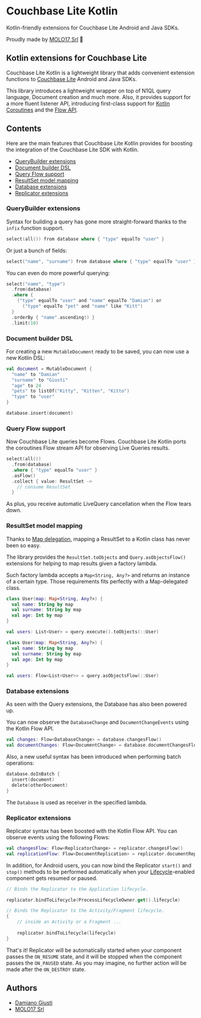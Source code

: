 # Couchbase Lite Kotlin

Kotlin-friendly extensions for Couchbase Lite Android and Java SDKs.

Proudly made by [MOLO17 Srl](https://molo17.com/) 🚀

## Kotlin extensions for Couchbase Lite

Couchbase Lite Kotlin is a lightweight library that adds convenient
extension functions to [Couchbase Lite](https://docs.couchbase.com/couchbase-lite/current/java-android.html)
Android and Java SDKs.

This library introduces a lightweight wrapper on top of N1QL query language,
Document creation and much more. Also, it provides support for a more
fluent listener API, introducing first-class support for
[Kotlin Coroutines](https://kotlinlang.org/docs/reference/coroutines-overview.html) and the
[Flow API](https://kotlinlang.org/docs/reference/coroutines/flow.html).

## Contents

Here are the main features that Couchbase Lite Kotlin provides for
boosting the integration of the Couchbase Lite SDK with Kotlin.

- [QueryBuilder extensions](#querybuilder-extensions)
- [Document builder DSL](#document-builder-dsl)
- [Query Flow support](#query-flow-support)
- [ResultSet model mapping](#resultset-model-mapping)
- [Database extensions](#database-extensions)
- [Replicator extensions](#replicator-extensions)

### QueryBuilder extensions

Syntax for building a query has gone more straight-forward thanks to the
`infix` function support.

```kotlin
select(all()) from database where { "type" equalTo "user" }
```

Or just a bunch of fields:

```kotlin
select("name", "surname") from database where { "type" equalTo "user" }
```

You can even do more powerful querying:

```kotlin
select("name", "type")
  .from(database)
  .where { 
    ("type" equalTo "user" and "name" equalTo "Damian") or
      ("type" equalTo "pet" and "name" like "Kitt") 
  }
  .orderBy { "name".ascending() }
  .limit(10)
```

### Document builder DSL

For creating a new `MutableDocument` ready to be saved, you can now use
a new Kotlin DSL:

```kotlin
val document = MutableDocument {
  "name" to "Damian"
  "surname" to "Giusti"
  "age" to 24
  "pets" to listOf("Kitty", "Kitten", "Kitto")
  "type" to "user"
}

database.insert(document)
```

### Query Flow support

Now Couchbase Lite queries become Flows. Couchbase Lite Kotlin ports
the coroutines Flow stream API for observing Live Queries results.

```kotlin
select(all())
  .from(database)
  .where { "type" equalTo "user" }
  .asFlow()
  .collect { value: ResultSet -> 
    // consume ResultSet
  }
```

As plus, you receive automatic LiveQuery cancellation when the Flow tears down.

### ResultSet model mapping

Thanks to [Map delegation](https://kotlinlang.org/docs/reference/delegated-properties.html#storing-properties-in-a-map),
mapping a ResultSet to a Kotlin class has never been so easy.

The library provides the `ResultSet.toObjects` and `Query.asObjectsFlow()`
extensions for helping to map results given a factory lambda.

Such factory lambda accepts a `Map<String, Any?>` and returns an instance
of a certain type. Those requirements fits perfectly with a Map-delegated
class.

```kotlin
class User(map: Map<String, Any?>) {
  val name: String by map
  val surname: String by map
  val age: Int by map
}

val users: List<User> = query.execute().toObjects(::User)
```

```kotlin
class User(map: Map<String, Any?>) {
  val name: String by map
  val surname: String by map
  val age: Int by map
}

val users: Flow<List<User>> = query.asObjectsFlow(::User)
```

### Database extensions

As seen with the Query extensions, the Database has also been powered up.

You can now observe the `DatabaseChange` and `DocumentChangeEvents` using
the Kotlin Flow API.

```kotlin
val changes: Flow<DatabaseChange> = database.changesFlow()
val documentChanges: Flow<DocumentChange> = database.documentChangesFlow(docId)
```

Also, a new useful syntax has been introduced when performing batch operations:

```kotlin
database.doInBatch {
  insert(document)
  delete(otherDocument)
}
```

The `Database` is used as receiver in the specified lambda.

### Replicator extensions

Replicator syntax has been boosted with the Kotlin Flow API. You can
observe events using the following Flows:

```kotlin
val changesFlow: Flow<ReplicatorChange> = replicator.changesFlow()
val replicationFlow: Flow<DocumentReplication> = replicator.documentReplicationFlow()
```

In addition, for Android users, you can now bind the Replicator
`start()` and `stop()` methods to be performed automatically when your
[Lifecycle](https://developer.android.com/jetpack/androidx/releases/lifecycle)-enabled
component gets resumed or paused.

```kotlin
// Binds the Replicator to the Application lifecycle.

replicator.bindToLifecycle(ProcessLifecycleOwner.get().lifecycle)
```

```kotlin
// Binds the Replicator to the Activity/Fragment lifecycle.
{
    // inside an Activity or a Fragment ...
    
    replicator.bindToLifecycle(lifecycle)
}
```

That's it! Replicator will be automatically started when your component
passes the `ON_RESUME` state, and it will be stopped when the component
passes the `ON_PAUSED` state. As you may imagine, no further action will
be made after the `ON_DESTROY` state.

## Authors

- [Damiano Giusti](https://github.com/damianogiusti/)
- [MOLO17 Srl](https://molo17.com/)
